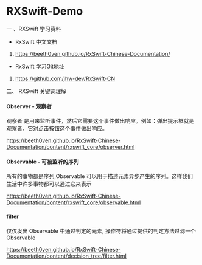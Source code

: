 # RXSwift-Demo
一 、RXSwift 学习资料

* RxSwift 中文文档

1. https://beeth0ven.github.io/RxSwift-Chinese-Documentation/

* RxSwift 学习Git地址

1. https://github.com/jhw-dev/RxSwift-CN

二、  RXSwift 关键词理解

#### Observer - 观察者
观察者 是用来监听事件，然后它需要这个事件做出响应。例如：弹出提示框就是观察者，它对点击按钮这个事件做出响应。

https://beeth0ven.github.io/RxSwift-Chinese-Documentation/content/rxswift_core/observer.html

#### Observable - 可被监听的序列

所有的事物都是序列,Observable 可以用于描述元素异步产生的序列。这样我们生活中许多事物都可以通过它来表示

https://beeth0ven.github.io/RxSwift-Chinese-Documentation/content/rxswift_core/observable.html

#### filter 

仅仅发出 Observable 中通过判定的元素, 操作符将通过提供的判定方法过滤一个 Observable

https://beeth0ven.github.io/RxSwift-Chinese-Documentation/content/decision_tree/filter.html


